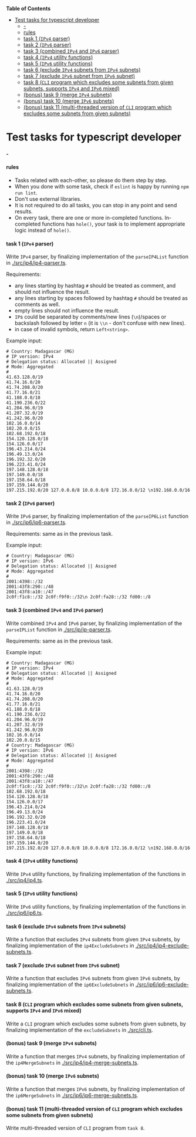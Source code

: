 <!-- markdown-toc start - Don't edit this section. Run M-x markdown-toc-refresh-toc -->

**Table of Contents**

- [Test tasks for typescript developer](#test-tasks-for-typescript-developer)
  - [-](#-)
  - [rules](#rules)
  - [task 1 (`IPv4` parser)](#task-1-ipv4-parser)
  - [task 2 (`IPv6` parser)](#task-2-ipv6-parser)
  - [task 3 (combined `IPv4` and `IPv6` parser)](#task-3-combined-ipv4-and-ipv6-parser)
  - [task 4 (`IPv4` utility functions)](#task-4-ipv4-utility-functions)
  - [task 5 (`IPv6` utility functions)](#task-5-ipv6-utility-functions)
  - [task 6 (exclude `IPv4` subnets from `IPv4` subnets)](#task-6-exclude-ipv4-subnets-from-ipv4-subnets)
  - [task 7 (exclude `IPv6` subnet from `IPv6` subnet)](#task-7-exclude-ipv6-subnet-from-ipv6-subnet)
  - [task 8 (`CLI` program which excludes some subnets from given subnets, supports `IPv4` and `IPv6` mixed)](#task-8-cli-program-which-excludes-some-subnets-from-given-subnets-supports-ipv4-and-ipv6-mixed)
  - [(bonus) task 9 (merge `IPv4` subnets)](#bonus-task-9-merge-ipv4-subnets)
  - [(bonus) task 10 (merge `IPv6` subnets)](#bonus-task-10-merge-ipv6-subnets)
  - [(bonus) task 11 (multi-threaded version of `CLI` program which excludes some subnets from given subnets)](#bonus-task-11-multi-threaded-version-of-cli-program-which-excludes-some-subnets-from-given-subnets)

<!-- markdown-toc end -->

# Test tasks for typescript developer

#### -

#### rules

- Tasks related with each-other, so please do them step by step.
- When you done with some task, check if `eslint` is happy by running `npm run lint`.
- Don't use external libraries.
- It is not required to do all tasks, you can stop in any point and send results.
- On every task, there are one or more in-completed functions.
  In-completed functions has `hole()`, your task is to implement appropriate logic instead of `hole()`.

#### task 1 (`IPv4` parser)

Write `IPv4` parser, by finalizing implementation of the `parseIP4List` function in [./src/ip4/ip4-parser.ts](./src/ip4/ip4-parser.ts).

Requirements:

- any lines starting by hashtag `#` should be treated as comment, and should not influence the result.
- any lines starting by spaces followed by hashtag `#` should be treated as comments as well.
- empty lines should not influence the result.
- `IP`s could be separated by comments/new lines (`\n`)/spaces or backslash followed by letter `n` (it is `\\n` - don't confuse with new lines).
- in case of invalid symbols, return `Left<string>`.

Example input:

```
# Country: Madagascar (MG)
# IP version: IPv4
# Delegation status: Allocated || Assigned
# Mode: Aggregated
#
41.63.128.0/19
41.74.16.0/20
41.74.208.0/20
41.77.16.0/21
41.188.0.0/18
41.190.236.0/22
41.204.96.0/19
41.207.32.0/19
41.242.96.0/20
102.16.0.0/14
102.20.0.0/15
102.68.192.0/18
154.120.128.0/18
154.126.0.0/17
196.43.214.0/24
196.49.13.0/24
196.192.32.0/20
196.223.41.0/24
197.148.128.0/18
197.149.0.0/18
197.158.64.0/18
197.159.144.0/20
197.215.192.0/20 127.0.0.0/8 10.0.0.0/8 172.16.0.0/12 \n192.168.0.0/16
```

#### task 2 (`IPv6` parser)

Write `IPv6` parser, by finalizing implementation of the `parseIP6List` function in [./src/ip6/ip6-parser.ts](./src/ip6/ip6-parser.ts).

Requirements: same as in the previous task.

Example input:

```
# Country: Madagascar (MG)
# IP version: IPv6
# Delegation status: Allocated || Assigned
# Mode: Aggregated
#
2001:4398::/32
2001:43f8:290::/48
2001:43f8:a10::/47
2c0f:f1c8::/32 2c0f:f9f0::/32\n 2c0f:fa28::/32 fd00::/8
```

#### task 3 (combined `IPv4` and `IPv6` parser)

Write combined `IPv4` and `IPv6` parser, by finalizing implementation of the `parseIPList` function in [./src/ip/ip-parser.ts](./src/ip/ip-parser.ts).

Requirements: same as in the previous task.

Example input:

```
# Country: Madagascar (MG)
# IP version: IPv4
# Delegation status: Allocated || Assigned
# Mode: Aggregated
#
41.63.128.0/19
41.74.16.0/20
41.74.208.0/20
41.77.16.0/21
41.188.0.0/18
41.190.236.0/22
41.204.96.0/19
41.207.32.0/19
41.242.96.0/20
102.16.0.0/14
102.20.0.0/15
# Country: Madagascar (MG)
# IP version: IPv6
# Delegation status: Allocated || Assigned
# Mode: Aggregated
#
2001:4398::/32
2001:43f8:290::/48
2001:43f8:a10::/47
2c0f:f1c8::/32 2c0f:f9f0::/32\n 2c0f:fa28::/32 fd00::/8
102.68.192.0/18
154.120.128.0/18
154.126.0.0/17
196.43.214.0/24
196.49.13.0/24
196.192.32.0/20
196.223.41.0/24
197.148.128.0/18
197.149.0.0/18
197.158.64.0/18
197.159.144.0/20
197.215.192.0/20 127.0.0.0/8 10.0.0.0/8 172.16.0.0/12 \n192.168.0.0/16
```

#### task 4 (`IPv4` utility functions)

Write `IPv4` utility functions, by finalizing implementation of the functions in [./src/ip4/ip4.ts](./src/ip4/ip4.ts).

#### task 5 (`IPv6` utility functions)

Write `IPv6` utility functions, by finalizing implementation of the functions in [./src/ip6/ip6.ts](./src/ip6/ip6.ts).

#### task 6 (exclude `IPv4` subnets from `IPv4` subnets)

Write a function that excludes `IPv4` subnets from given `IPv4` subnets, by finalizing implementation of the `ip4ExcludeSubnets` in [./src/ip4/ip4-exclude-subnets.ts](./src/ip4/ip4-exclude-subnets.ts).

#### task 7 (exclude `IPv6` subnet from `IPv6` subnet)

Write a function that excludes `IPv6` subnets from given `IPv6` subnets, by finalizing implementation of the `ip6ExcludeSubnets` in [./src/ip6/ip6-exclude-subnets.ts](./src/ip6/ip6-exclude-subnets.ts).

#### task 8 (`CLI` program which excludes some subnets from given subnets, supports `IPv4` and `IPv6` mixed)

Write a `CLI` program which excludes some subnets from given subnets, by finalizing implementation of the `excludeSubnets` in [./src/cli.ts](./src/cli.ts).

#### (bonus) task 9 (merge `IPv4` subnets)

Write a function that merges `IPv4` subnets, by finalizing implementation of the `ip4MergeSubnets` in [./src/ip4/ip4-merge-subnets.ts](./src/ip4/ip4-merge-subnets.ts).

#### (bonus) task 10 (merge `IPv6` subnets)

Write a function that merges `IPv6` subnets, by finalizing implementation of the `ip6MergeSubnets` in [./src/ip6/ip6-merge-subnets.ts](./src/ip6/ip6-merge-subnets.ts).

#### (bonus) task 11 (multi-threaded version of `CLI` program which excludes some subnets from given subnets)

Write multi-threaded version of `CLI` program from `task 8`.
